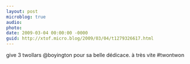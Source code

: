```yaml
---
layout: post
microblog: true
audio: 
photo: 
date: 2009-03-04 00:00:00 -0000
guid: http://xtof.micro.blog/2009/03/04/t1279326617.html
---
```

give 3 twollars @boyington pour sa belle dédicace. à très vite #twontwon
